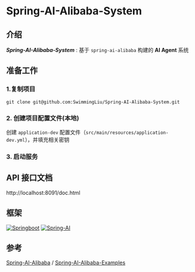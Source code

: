 # Spring-AI-Alibaba-System

## 介绍

***Spring-AI-Alibaba-System*** : 基于 `spring-ai-alibaba` 构建的 **AI Agent** 系统

## 准备工作 

### 1.复制项目

```shell
git clone git@github.com:SwimmingLiu/Spring-AI-Alibaba-System.git
```

### 2. 创建项目配置文件(本地)

创建 `application-dev` 配置文件（`src/main/resources/application-dev.yml`），并填充相关密钥

### 3. 启动服务

## API 接口文档

http://localhost:8091/doc.html

## 框架

[![Springboot](https://img.shields.io/badge/Springboot-user?style=for-the-badge&logo=springboot&logoColor=white&color=green)](https://spring.io/projects/spring-boot) [![Spring-AI](https://img.shields.io/badge/Spring_AI-use?style=for-the-badge&logo=spring&logoColor=white&color=green)](https://spring.io/projects/spring-ai)

## 参考

[Spring-AI-Alibaba](https://github.com/alibaba/spring-ai-alibaba)  / [Spring-AI-Alibaba-Examples](https://github.com/springaialibaba/spring-ai-alibaba-examples)

